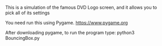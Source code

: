 This is a simulation of the famous DVD Logo screen, and it allows you to pick all of its settings

You need run this using Pygame.
https://www.pygame.org

After downloading pygame, to run the program type: 
python3 BouncingBox.py

